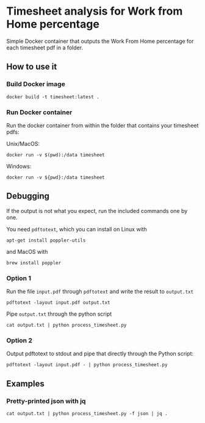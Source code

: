 # Timesheet analysis for Work from Home percentage

Simple Docker container that outputs the Work From Home percentage for each timesheet pdf in a folder.

## How to use it

### Build Docker image

```
docker build -t timesheet:latest .
```

### Run Docker container

Run the docker container from within the folder that contains your timesheet pdfs:

Unix/MacOS:
```
docker run -v $(pwd):/data timesheet
```

Windows:
```
docker run -v ${pwd}:/data timesheet
```

## Debugging

If the output is not what you expect, run the included commands one by one.

You need `pdftotext`, which you can install on Linux with

```
apt-get install poppler-utils
```

and MacOS with

```
brew install poppler
```

### Option 1

Run the file `input.pdf` through `pdftotext` and write the result to `output.txt`
```
pdftotext -layout input.pdf output.txt
```

Pipe `output.txt` through the python script

```
cat output.txt | python process_timesheet.py
```

### Option 2

Output pdftotext to stdout and pipe that directly through the Python script:

```
pdftotext -layout input.pdf - | python process_timesheet.py
```


## Examples

### Pretty-printed json with jq

```
cat output.txt | python process_timesheet.py -f json | jq .
```